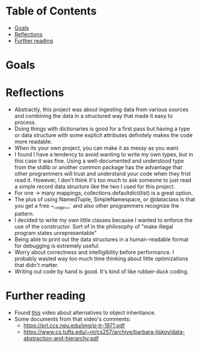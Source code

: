 
# Table of Contents

-   [Goals](#org38e33b4)
-   [Reflections](#orgcac8eaf)
-   [Further reading](#org20c104c)



<a id="org38e33b4"></a>

# Goals


<a id="orgcac8eaf"></a>

# Reflections

-   Abstractly, this project was about ingesting data from various
    sources and combining the data in a structured way that made it easy
    to process.
-   Doing things with dictionaries is good for a first pass but having a
    type or data structure with some explicit attributes definitely
    makes the code more readable.
-   When its your own project, you can make it as messy as you want.
-   I found I have a tendency to avoid wanting to write my own types,
    but in this case it was fine. Using a well-documented and understood
    type from the stdlib or another common package has the advantage
    that other programmers will trust and understand your code when they
    frist read it. However, I don't think it's too much to ask someone
    to just read a simple record data structure like the two I used for
    this project.
-   For one -> many mappings, collections.defaultdict(list) is a great option.
-   The plus of using NamedTuple, SimpleNamespace, or @dataclass is that
    you get a free ~\_<sub>repr</sub>\_\_\` and also other programmers recognize the pattern.
-   I decided to write my own little classes because I wanted to enforce
    the use of the constructor. Sort of in the philosophy of "make
    illegal program states unrepresentable"
-   Being able to print out the data structures in a human-readable
    format for debugging is extremely useful.
-   Worry about correctness and intelligibility before performance. I
    probably wasted way too much time thinking about little
    optimizations that didn't matter.
-   Writing out code by hand is good. It's kind of like rubber-duck coding.


<a id="org20c104c"></a>

# Further reading

-   Found [this](https://www.youtube.com/watch?v=3MNVP9-hglc) video about alternatives to object inheritance.
-   Some documents from that video's comments:
    -   <https://prl.ccs.neu.edu/img/p-tr-1971.pdf>
    -   <https://www.cs.tufts.edu/~nr/cs257/archive/barbara-liskov/data-abstraction-and-hierarchy.pdf>

